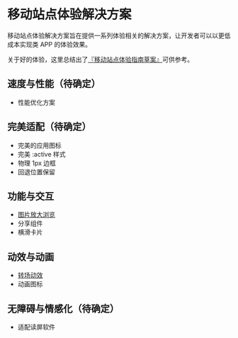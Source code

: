 # 移动站点体验解决方案

移动站点体验解决方案旨在提供一系列体验相关的解决方案，让开发者可以以更低成本实现类 APP 的体验效果。

关于好的体验，这里总结出了[『移动站点体验指南草案』](https://github.com/mux-team/mux-guideline)可供参考。

## 速度与性能（待确定）

- 性能优化方案

## 完美适配（待确定）

- 完美的应用图标
- 完美 :active 样式
- 物理 1px 边框
- 回退位置保留

## 功能与交互

- [图片放大浏览](/interaction/image-view.md)
- 分享组件
- 横滑卡片

## 动效与动画

- [转场动效](/motion/screen-transition.md)
- 动画图标

## 无障碍与情感化（待确定）

- 适配读屏软件